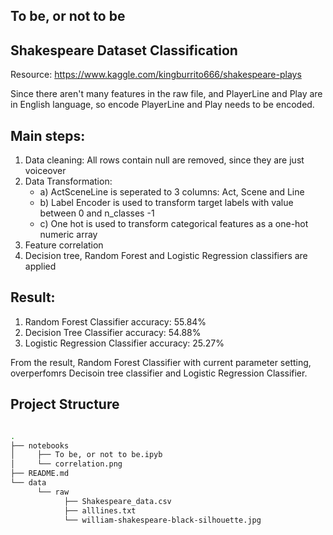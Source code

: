 ## To be, or not to be

## Shakespeare Dataset Classification

Resource: https://www.kaggle.com/kingburrito666/shakespeare-plays

Since there aren't many features in the raw file, and PlayerLine and Play are in English language, so encode PlayerLine and Play needs to be encoded.

## Main steps:
   1. Data cleaning: All rows contain null are removed, since they are just voiceover
   2. Data Transformation:
         * a) ActSceneLine is seperated to 3 columns: Act, Scene and Line
         * b) Label Encoder is used to transform target labels with value between 0 and n_classes -1
         * c) One hot is used to transform categorical features as a one-hot numeric array     
   3. Feature correlation
   4. Decision tree, Random Forest and Logistic Regression classifiers are applied

## Result:
   1. Random Forest Classifier accuracy: 55.84%
   2. Decision Tree Classifier accuracy: 54.88%
   3. Logistic Regression Classifier accuracy: 25.27%
   
From the result, Random Forest Classifier with current parameter setting, overperfomrs Decisoin tree classifier and Logistic Regression Classifier.

## Project Structure

```bash

.
├── notebooks
│     ├── To be, or not to be.ipyb
│     └── correlation.png
├── README.md
└── data
      └── raw
            ├── Shakespeare_data.csv
            ├── alllines.txt
            └── william-shakespeare-black-silhouette.jpg
```
